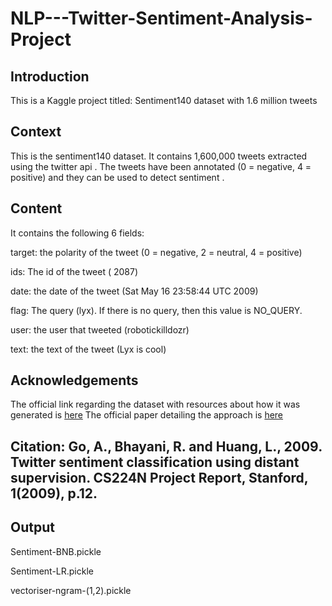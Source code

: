 # NLP---Twitter-Sentiment-Analysis-Project

## Introduction

This is a Kaggle project titled: Sentiment140 dataset with 1.6 million tweets

## Context
This is the sentiment140 dataset. It contains 1,600,000 tweets extracted using the twitter api . The tweets have been annotated (0 = negative, 4 = positive) and they can be used to detect sentiment .

## Content
It contains the following 6 fields:

target: the polarity of the tweet (0 = negative, 2 = neutral, 4 = positive)

ids: The id of the tweet ( 2087)

date: the date of the tweet (Sat May 16 23:58:44 UTC 2009)

flag: The query (lyx). If there is no query, then this value is NO_QUERY.

user: the user that tweeted (robotickilldozr)

text: the text of the tweet (Lyx is cool)

## Acknowledgements
The official link regarding the dataset with resources about how it was generated is [here](http://help.sentiment140.com/for-students)
The official paper detailing the approach is [here](https://www-cs.stanford.edu/people/alecmgo/papers/TwitterDistantSupervision09.pdf)

## Citation: Go, A., Bhayani, R. and Huang, L., 2009. Twitter sentiment classification using distant supervision. CS224N Project Report, Stanford, 1(2009), p.12.

## Output

Sentiment-BNB.pickle

Sentiment-LR.pickle

vectoriser-ngram-(1,2).pickle

